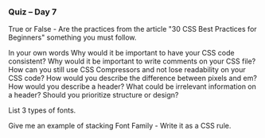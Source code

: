 ###  Quiz – Day 7

True or False - Are the practices from the article "30 CSS Best Practices for Beginners" something you must follow.

In your own words
	Why would it be important to have your CSS code consistent?
	Why would it be important to write comments on your CSS file?
	How can you still use CSS Compressors and not lose readability on your CSS code?
	How would you describe the difference between pixels and em?
	How would you describe a header?
	What could be irrelevant information on a header?
	Should you prioritize structure or design?
	
List 3 types of fonts.

Give me an example of stacking Font Family - Write it as a CSS rule.
